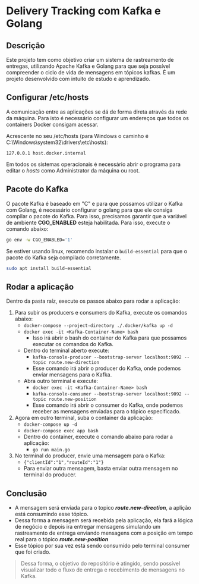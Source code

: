 # Delivery Tracking com Kafka e Golang

## Descrição

Este projeto tem como objetivo criar um sistema de rastreamento de entregas, utilizando Apache Kafka e Golang para que seja possível compreender o ciclo de vida de mensagens em tópicos kafkas. É um projeto desenvolvido com intuito de estudo e aprendizado.

## Configurar /etc/hosts

A comunicação entre as aplicações se dá de forma direta através da rede da máquina.
Para isto é necessário configurar um endereços que todos os containers Docker consigam acessar.

Acrescente no seu /etc/hosts (para Windows o caminho é C:\Windows\system32\drivers\etc\hosts):
```
127.0.0.1 host.docker.internal
```
Em todos os sistemas operacionais é necessário abrir o programa para editar o *hosts* como Administrator da máquina ou root.

## Pacote do Kafka

O pacote Kafka é baseado em "C" e para que possamos utilizar o Kafka com Golang, é necessário configurar o golang para que ele consiga compilar o pacote do Kafka. Para isso, precisamos garantir que a variável de ambiente **CGO_ENABLED** esteja habilitada. Para isso, execute o comando abaixo:

```bash
go env -w CGO_ENABLED='1'
```

Se estiver usando linux, recomendo instalar o `build-essential` para que o pacote do Kafka seja compilado corretamente.

```bash
sudo apt install build-essential
```


## Rodar a aplicação


Dentro da pasta raíz, execute os passos abaixo para rodar a aplicação:

1. Para subir os producers e consumers do Kafka, execute os comandos abaixo:
    - `docker-compose --project-directory ./.docker/kafka up -d`
    - `docker exec -it <Kafka-Container-Name> bash`
      - Isso irá abrir o bash do container do Kafka para que possamos executar os comandos do Kafka.
    - Dentro do terminal aberto execute: 
        - `kafka-console-producer --bootstrap-server localhost:9092 --topic route.new-direction`
        - Esse comando irá abrir o producer do Kafka, onde podemos enviar mensagens para o Kafka.
    - Abra outro terminal e execute:
        - `docker exec -it <Kafka-Container-Name> bash`
        - `kafka-console-consumer --bootstrap-server localhost:9092 --topic route.new-position`
        - Esse comando irá abrir o consumer do Kafka, onde podemos receber as mensagens enviadas para o tópico especificado.
2. Agora em outro terminal, suba o container da aplicação:
    - `docker-compose up -d`
    - `docker-compose exec app bash`
    - Dentro do container, execute o comando abaixo para rodar a aplicação:
        - `go run main.go`
3. No terminal do producer, envie uma mensagem para o Kafka:
    - `{"clientId":"1","routeId":"1"}`
    - Para enviar outra mensagem, basta enviar outra mensagem no terminal do producer.

## Conclusão

- A mensagem será enviada para o topico ***route.new-direction***, a aplição está consumindo esse tópico. 
- Dessa forma a mensagem será recebida pela aplicação, ela fará a lógica de negócio e depois ira entregar mensagens simulando um rastreamento de entrega enviando mensagens com a posição em tempo real para o tópico ***route.new-position***
- Esse tópico por sua vez está sendo consumido pelo terminal consumer que foi criado.

> Dessa forma, o objetivo do repositório é atingido, sendo possível visualizar todo o fluxo de entrega e recebimento de mensagens no Kafka.